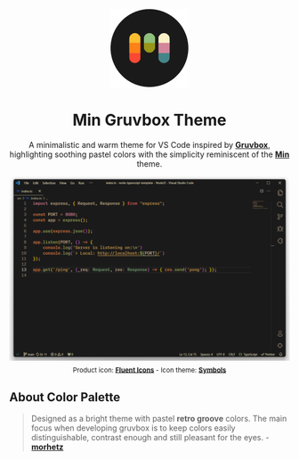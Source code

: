 <div align="center">

<img src="min-gruvbox-theme-logo.png" width="140">

# Min Gruvbox Theme

A minimalistic and warm theme for VS Code inspired by **[Gruvbox](https://github.com/morhetz/gruvbox)**, highlighting soothing pastel colors with the simplicity reminiscent of the **[Min](https://github.com/miguelsolorio/min-theme)** theme.

![preview-theme](./screenshot-theme.png)
<sub>Product icon: **[Fluent Icons](https://github.com/miguelsolorio/vscode-fluent-icons)** - Icon theme: **[Symbols](https://github.com/miguelsolorio/vscode-symbols)** </sub>

</div>

## About Color Palette
> Designed as a bright theme with pastel **retro groove** colors. The main focus when developing gruvbox is to keep colors easily distinguishable, contrast enough and still pleasant for the eyes. - **[morhetz](https://github.com/morhetz/gruvbox)**



